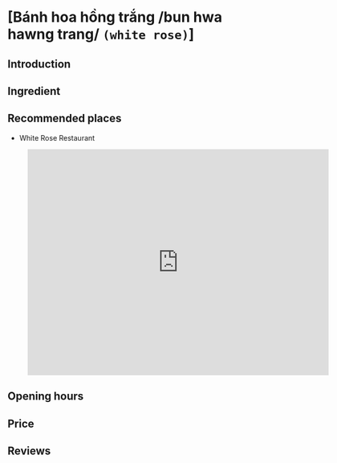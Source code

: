 # [Bánh hoa hồng trắng /bun hwa hawng trang/ `(white rose)`]

## Introduction

## Ingredient

## Recommended places

 - White Rose Restaurant
<figure class="map-container">
  <iframe src="https://www.google.com/maps/embed?pb=!1m18!1m12!1m3!1d3837.4976012733314!2d108.32488099999999!3d15.882981099999999!2m3!1f0!2f0!3f0!3m2!1i1024!2i768!4f13.1!3m3!1m2!1s0x31420e76e62b6491%3A0x8ffa7b3641295e9a!2sWhite%20Rose%20Restaurant!5e0!3m2!1sen!2s!4v1688192798780!5m2!1sen!2s" width="600" height="450" style="border:0;" allowfullscreen="" loading="lazy" referrerpolicy="no-referrer-when-downgrade"></iframe>
</figure>

## Opening hours

## Price

## Reviews
